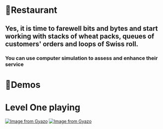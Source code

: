# 🥧Restaurant
## Yes, it is time to farewell bits and bytes and start working with stacks of wheat packs, queues of customers' orders and loops of Swiss roll.
### You can use computer simulation to assess and enhance their service
# 📸Demos

#                                                                Level One playing 

[![Image from Gyazo](https://i.gyazo.com/a3fbcc5f08945007626667bb44063566.gif)](https://gyazo.com/a3fbcc5f08945007626667bb44063566)
[![Image from Gyazo](https://i.gyazo.com/7fa2612c941f5c4dcf36339abd4f0e15.gif)](https://gyazo.com/7fa2612c941f5c4dcf36339abd4f0e15)

